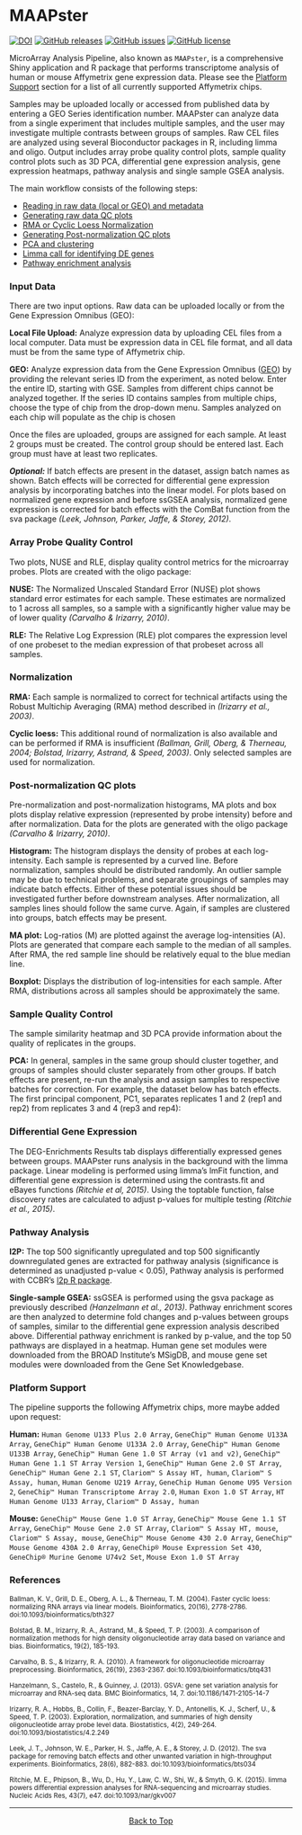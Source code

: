 # MAAPster

[![DOI](https://zenodo.org/badge/DOI/10.5281/zenodo.3770853.svg)](https://doi.org/10.5281/zenodo.3770853) [![GitHub releases](https://img.shields.io/github/release/CCBR/MicroArrayPipeline)](https://github.com/CCBR/MicroArrayPipeline/releases) [![GitHub issues](https://img.shields.io/github/issues/CCBR/MicroArrayPipeline)](https://github.com/CCBR/MicroArrayPipeline/issues) [![GitHub license](https://img.shields.io/github/license/CCBR/MicroArrayPipeline)](https://github.com/CCBR/MicroArrayPipeline/blob/master/LICENSE)

MicroArray Analysis Pipeline, also known as `MAAPster`, is a comprehensive Shiny application and R package that performs transcriptome analysis of human or mouse Affymetrix gene expression data. Please see the [Platform Support](#Platform-Support) section for a list of all currently supported Affymetrix chips.

Samples may be uploaded locally or accessed from published data by entering a GEO Series identification number. MAAPster can analyze data from a single experiment that includes multiple samples, and the user may investigate multiple contrasts between groups of samples. Raw CEL files are analyzed using several Bioconductor packages in R, including limma and oligo. Output includes array probe quality control plots, sample quality control plots such as 3D PCA, differential gene expression analysis, gene expression heatmaps, pathway analysis and single sample GSEA analysis.



The main workflow consists of the following steps:
- [Reading in raw data (local or GEO) and metadata](#Input-Data)
- [Generating raw data QC plots](#Array-Probe-Quality-Control)
- [RMA or Cyclic Loess Normalization](#Normalization)
- [Generating Post-normalization QC plots](#Post-normalization-QC-plots)
- [PCA and clustering](#Sample-Quality-Control)
- [Limma call for identifying DE genes](#Differential-Gene-Expression) 
- [Pathway enrichment analysis](#Pathway-Analysis)

### Input Data

There are two input options. Raw data can be uploaded locally or from the Gene Expression Omnibus (GEO): 

**Local File Upload:** Analyze expression data by uploading CEL files from a local computer. Data must be expression data in CEL file format, and all data must be from the same type of Affymetrix chip.

**GEO:** Analyze expression data from the Gene Expression Omnibus ([GEO](https://www.ncbi.nlm.nih.gov/geo/)) by providing the relevant series ID from the experiment, as noted below. Enter the entire ID, starting with GSE. Samples from different chips cannot be analyzed together. If the series ID contains samples from multiple chips, choose the type of chip from the drop-down menu. Samples analyzed on each chip will populate as the chip is chosen

Once the files are uploaded, groups are assigned for each sample. At least 2 groups must be created. The control group should be entered last. Each group must have at least two replicates.

***Optional:*** If batch effects are present in the dataset, assign batch names as shown. Batch effects will be corrected for differential gene expression analysis by incorporating batches into the linear model. For plots based on normalized gene expression and before ssGSEA analysis, normalized gene expression is corrected for batch effects with the ComBat function from the sva package *(Leek, Johnson, Parker, Jaffe, & Storey, 2012)*. 

### Array Probe Quality Control

Two plots, NUSE and RLE, display quality control metrics for the microarray probes. Plots are created with the oligo package:

**NUSE:** The Normalized Unscaled Standard Error (NUSE) plot shows standard error estimates for each sample. These estimates are normalized to 1 across all samples, so a sample with a significantly higher value may be of lower quality *(Carvalho & Irizarry, 2010)*.

**RLE:** The Relative Log Expression (RLE) plot compares the expression level of one probeset to the median expression of that probeset across all samples.

### Normalization

**RMA:** Each sample is normalized to correct for technical artifacts using the Robust Multichip Averaging (RMA) method described in *(Irizarry et al., 2003)*. 

**Cyclic loess:** This additional round of normalization is also available and can be performed if RMA is insufficient *(Ballman, Grill, Oberg, & Therneau, 2004; Bolstad, Irizarry, Astrand, & Speed, 2003)*. Only selected samples are used for normalization. 

### Post-normalization QC plots

Pre-normalization and post-normalization histograms, MA plots and box plots display relative expression (represented by probe intensity) before and after normalization. Data for the plots are generated with the oligo package *(Carvalho & Irizarry, 2010)*.

**Histogram:** The histogram displays the density of probes at each log-intensity. Each sample is represented by a curved line. Before normalization, samples should be distributed randomly. An outlier sample may be due to technical problems, and separate groupings of samples may indicate batch effects. Either of these potential issues should be investigated further before downstream analyses. After normalization, all samples lines should follow the same curve. Again, if samples are clustered into groups, batch effects may be present.

**MA plot:** Log-ratios (M) are plotted against the average log-intensities (A). Plots are generated that compare each sample to the median of all samples. After RMA, the red sample line should be relatively equal to the blue median line.

**Boxplot:** Displays the distribution of log-intensities for each sample. After RMA, distributions across all samples should be approximately the same.

### Sample Quality Control

The sample similarity heatmap and 3D PCA provide information about the quality of replicates in the groups.

**PCA:** In general, samples in the same group should cluster together, and groups of samples should cluster separately from other groups. If batch effects are present, re-run the analysis and assign samples to respective batches for correction. For example, the dataset below has batch effects. The first principal component, PC1, separates replicates 1 and 2 (rep1 and rep2) from replicates 3 and 4 (rep3 and rep4):

### Differential Gene Expression

The DEG-Enrichments Results tab displays differentially expressed genes between groups. MAAPster runs analysis in the background with the limma package. Linear modeling is performed using limma’s lmFit function, and differential gene expression is determined using the contrasts.fit and eBayes functions *(Ritchie et al, 2015)*. Using the toptable function, false discovery rates are calculated to adjust p-values for multiple testing *(Ritchie et al., 2015)*.

### Pathway Analysis

**l2P:** The top 500 significantly upregulated and top 500 significantly downregulated genes are extracted for pathway analysis (significance is determined as unadjusted p-value < 0.05), Pathway analysis is performed with CCBR’s [l2p R package](https://github.com/CCBR/l2p).

**Single-sample GSEA:** ssGSEA is performed using the gsva package as previously described *(Hanzelmann et al., 2013)*. Pathway enrichment scores are then analyzed to determine fold changes and p-values between groups of samples, similar to the differential gene expression analysis described above. Differential pathway enrichment is ranked by p-value, and the top 50 pathways are displayed in a heatmap. Human gene set modules were downloaded from the BROAD Institute’s MSigDB, and mouse gene set modules were downloaded from the Gene Set Knowledgebase.

### Platform Support
The pipeline supports the following Affymetrix chips, more maybe added upon request:

**Human:** `Human Genome U133 Plus 2.0 Array`, `GeneChip™ Human Genome U133A Array`, `GeneChip™ Human Genome U133A 2.0 Array`, `GeneChip™ Human Genome U133B Array`, `GeneChip™ Human Gene 1.0 ST Array (v1 and v2)`, `GeneChip™ Human Gene 1.1 ST Array Version 1`, `GeneChip™ Human Gene 2.0 ST Array`, `GeneChip™ Human Gene 2.1 ST`, `Clariom™ S Assay HT, human`, `Clariom™ S Assay, human`, `Human Genome U219 Array`, `GeneChip Human Genome U95 Version 2`, `GeneChip™ Human Transcriptome Array 2.0`, `Human Exon 1.0 ST Array`, `HT Human Genome U133 Array`, `Clariom™ D Assay, human`

**Mouse:** `GeneChip™ Mouse Gene 1.0 ST Array`, `GeneChip™ Mouse Gene 1.1 ST Array`, `GeneChip™ Mouse Gene 2.0 ST Array`, `Clariom™ S Assay HT, mouse`, `Clariom™ S Assay, mouse`, `GeneChip™ Mouse Genome 430 2.0 Array`, `GeneChip™ Mouse Genome 430A 2.0 Array`, `GeneChip® Mouse Expression Set 430`, `GeneChip® Murine Genome U74v2 Set`, `Mouse Exon 1.0 ST Array`

### References
<sup>Ballman, K. V., Grill, D. E., Oberg, A. L., & Therneau, T. M. (2004). Faster cyclic loess: normalizing RNA arrays via linear models. Bioinformatics, 20(16), 2778-2786. doi:10.1093/bioinformatics/bth327</sup>

<sup>Bolstad, B. M., Irizarry, R. A., Astrand, M., & Speed, T. P. (2003). A comparison of normalization methods for high density oligonucleotide array data based on variance and bias. Bioinformatics, 19(2), 185-193.</sup>

<sup>Carvalho, B. S., & Irizarry, R. A. (2010). A framework for oligonucleotide microarray preprocessing. Bioinformatics, 26(19), 2363-2367. doi:10.1093/bioinformatics/btq431</sup>

<sup>Hanzelmann, S., Castelo, R., & Guinney, J. (2013). GSVA: gene set variation analysis for microarray and RNA-seq data. BMC Bioinformatics, 14, 7. doi:10.1186/1471-2105-14-7</sup>

<sup>Irizarry, R. A., Hobbs, B., Collin, F., Beazer-Barclay, Y. D., Antonellis, K. J., Scherf, U., & Speed, T. P. (2003). Exploration, normalization, and summaries of high density oligonucleotide array probe level data. Biostatistics, 4(2), 249-264. doi:10.1093/biostatistics/4.2.249</sup>

<sup>Leek, J. T., Johnson, W. E., Parker, H. S., Jaffe, A. E., & Storey, J. D. (2012). The sva package for removing batch effects and other unwanted variation in high-throughput experiments. Bioinformatics, 28(6), 882-883. doi:10.1093/bioinformatics/bts034</sup>

<sup>Ritchie, M. E., Phipson, B., Wu, D., Hu, Y., Law, C. W., Shi, W., & Smyth, G. K. (2015). limma powers differential expression analyses for RNA-sequencing and microarray studies. Nucleic Acids Res, 43(7), e47. doi:10.1093/nar/gkv007</sup>

<hr>

<p align="center">
	<a href="#maapster">Back to Top</a>
</p>
